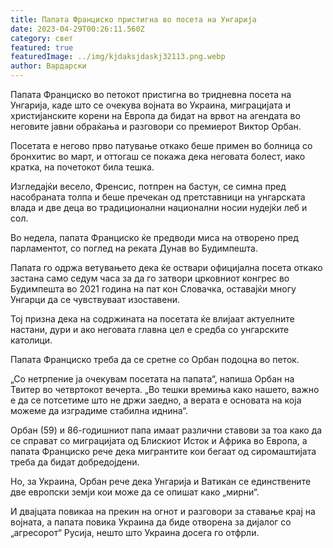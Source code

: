 ```yaml
---
title: Папата Франциско пристигна во посета на Унгарија
date: 2023-04-29T00:26:11.560Z
category: свет
featured: true
featuredImage: ../img/kjdaksjdaskj32113.png.webp
author: Вардарски
---
```


Папата Франциско во петокот пристигна во тридневна посета на Унгарија, каде што се очекува војната во Украина, миграцијата и христијанските корени на Европа да бидат на врвот на агендата во неговите јавни обраќања и разговори со премиерот Виктор Орбан.

Посетата е негово прво патување откако беше примен во болница со бронхитис во март, и оттогаш се покажа дека неговата болест, иако кратка, на почетокот била тешка.

Изгледајќи весело, Френсис, потпрен на бастун, се симна пред насобраната толпа и беше пречекан од претставници на унгарската влада и две деца во традиционални национални носии нудејќи леб и сол.

Во недела, папата Франциско ќе предводи миса на отворено пред парламентот, со поглед на реката Дунав во Будимпешта.

Папата го одржа ветувањето дека ќе оствари официјална посета откако застана само седум часа за да го затвори црковниот конгрес во Будимпешта во 2021 година на пат кон Словачка, оставајќи многу Унгарци да се чувствуваат изоставени.

Тој призна дека на содржината на посетата ќе влијаат актуелните настани, дури и ако неговата главна цел е средба со унгарските католици.

Папата Франциско треба да се сретне со Орбан подоцна во петок.

„Со нетрпение ја очекувам посетата на папата“, напиша Орбан на Твитер во четвртокот вечерта. „Во тешки времиња како нашето, важно е да се потсетиме што не држи заедно, а верата е основата на која можеме да изградиме стабилна иднина“.

Орбан (59) и 86-годишниот папа имаат различни ставови за тоа како да се справат со миграцијата од Блискиот Исток и Африка во Европа, а папата Франциско рече дека мигрантите кои бегаат од сиромаштијата треба да бидат добредојдени.

Но, за Украина, Орбан рече дека Унгарија и Ватикан се единствените две европски земји кои може да се опишат како „мирни“.

И двајцата повикаа на прекин на огнот и разговори за ставање крај на војната, а папата повика Украина да биде отворена за дијалог со „агресорот“ Русија, нешто што Украина досега го отфрли.
